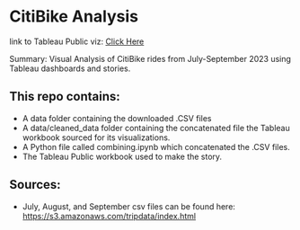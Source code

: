 # CitiBike Analysis
link to Tableau Public viz: [Click Here](https://public.tableau.com/app/profile/nathan.andrew.tompkins/viz/CitiBike2_16981002014400/Story1)

Summary: Visual Analysis of CitiBike rides from July-September 2023 using Tableau dashboards and stories.

## This repo contains:
  - A data folder containing the downloaded .CSV files
  - A data/cleaned_data folder containing the concatenated file the Tableau workbook sourced for its visualizations.
  - A Python file called combining.ipynb which concatenated the .CSV files.
  - The Tableau Public workbook used to make the story.

## Sources:
  - July, August, and September csv files can be found here: https://s3.amazonaws.com/tripdata/index.html
